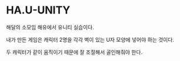 # HA.U-UNITY
해달의 소모임 해유에서 유니티 실습이다.

내가 만든 게임은 캐릭터 2명을 각각 벽이 있는 U자 모양에 넣어야 하는 것이다.

두 캐릭터가 같이 움직이기 때문에 잘 조절해서 골인해줘야 한다.
